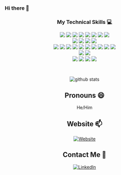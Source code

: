 ### Hi there 👋

<!--
**OhZedTee/OhZedTee** is a ✨ _special_ ✨ repository because its `README.md` (this file) appears on your GitHub profile.

Here are some ideas to get you started:

- 🔭 I’m currently working on ...
- 🌱 I’m currently learning ...
- 👯 I’m looking to collaborate on ...
- 🤔 I’m looking for help with ...
- 💬 Ask me about ...
- 📫 How to reach me: ...
- 😄 Pronouns: ...
- ⚡ Fun fact: ...
-->

<div align="center">

### My Technical Skills :computer:

<img src = "https://img.shields.io/badge/-Python-3776AB?style=flat&logo=Python&logoColor=ffffff"> <img src = "https://img.shields.io/badge/-Go-00ADD8?style=flat&logo=Go&logoColor=ffffff"> <img src="https://img.shields.io/badge/-Java-007396?style=flat&logo=Java&logoColor=ffffff"> <img src="https://img.shields.io/badge/-C%23-659ad2?style=flat"> <img src="https://img.shields.io/badge/-JavaScript-F7DF1E?style=flat&logo=javascript&logoColor=000000"> <img src="https://img.shields.io/badge/--A8B9CC?style=flat&logo=C&logoColor=000000"> <img src="https://img.shields.io/badge/-Spring-6DB33F?style=flat&logo=Spring&logoColor=ffffff"> <img src="https://img.shields.io/badge/-Node%2Ejs-339933?style=flat&logo=Node.js&logoColor=ffffff">
<br />
<img src="https://img.shields.io/badge/-Palo%20Alto%20Panorama-83DA77?style=flat&logo=Palo%20Alto%20Software&logoColor=ffffff"> <img src="https://img.shields.io/badge/-Demisto-success?style=flat"> <img src="https://img.shields.io/badge/-Cisco%20Firepower-1BA0D7?style=flat&logo=Cisco&logoColor=ffffff"> <img src="https://img.shields.io/badge/-solarwinds-important?style=flat"> 
<br />
<img src="https://img.shields.io/badge/-Docker-2496ED?style=flat&logo=Docker&logoColor=ffffff"> <img src="https://img.shields.io/badge/-Kubernetes-326CE5?style=flat&logo=Kubernetes&logoColor=ffffff"> <img src="https://img.shields.io/badge/-Helm-277A9F?style=flat&logo=Helm&logoColor=ffffff"> <img src="https://img.shields.io/badge/-Terraform-623CE4?style=flat&logo=Terraform&logoColor=ffffff"> <img src="https://img.shields.io/badge/-Amazon%20Web%20Services-232F3E?style=flat&logo=Amazon%20AWS&logoColor=ffffff"> <img src="https://img.shields.io/badge/-Google%20Cloud%20Platform-4285F4?style=flat&logo=Google%20Cloud&logoColor=ffffff"> <img src="https://img.shields.io/badge/-Prometheus-E6522C?style=flat&logo=Prometheus&logoColor=ffffff"> <img src="https://img.shields.io/badge/-Grafana-F46800?style=flat&logo=Grafana&logoColor=ffffff"> <img src="https://img.shields.io/badge/-Alert%20Manager-orange?style=flat"> <img src="https://img.shields.io/badge/-CircleCI-343434?style=flat&logo=CircleCI&logoColor=ffffff">
<br />
<img src="https://img.shields.io/badge/-Redis-DC382D?style=flat&logo=Redis&logoColor=ffffff"> <img src="https://img.shields.io/badge/-MYSQL-4d008f?style=flat&logo=MySQL&logoColor=ffffff"> 
<br />
<img src="https://img.shields.io/badge/-Git-F05032?style=flat&logo=Git&logoColor=ffffff"> <img src="https://img.shields.io/badge/-GitLab-FCA121?style=flat&logo=GitLab&logoColor=00000"> <img src="https://img.shields.io/badge/-Scrum-7B16FF?style=flat&logo=AddThis&logoColor=ffffff"> <img src="https://img.shields.io/badge/-Agile%20Development-FF6550?style=flat&logo=AddThis&logoColor=ffffff">


<div align="center" width="50">

<br />

![github stats](https://github-readme-stats.vercel.app/api?username=OhZedTee&show_icons=true)

## Pronouns 😄

<p>He/Him</p>

## Website 📫

<a href="https://www.otalmor.com"><img alt="Website" src="https://img.shields.io/badge/-Website-FF1B2D?style=flat&logo=Opera&logoColor=ffffff"></a>

##  Contact Me 💬

<a href="https://www.linkedin.com/in/oritalmor/"><img alt="LinkedIn" src="https://img.shields.io/badge/LinkedIn-Ori%20Talmor-blue?style=flat-square&logo=linkedin"></a>
</div>
